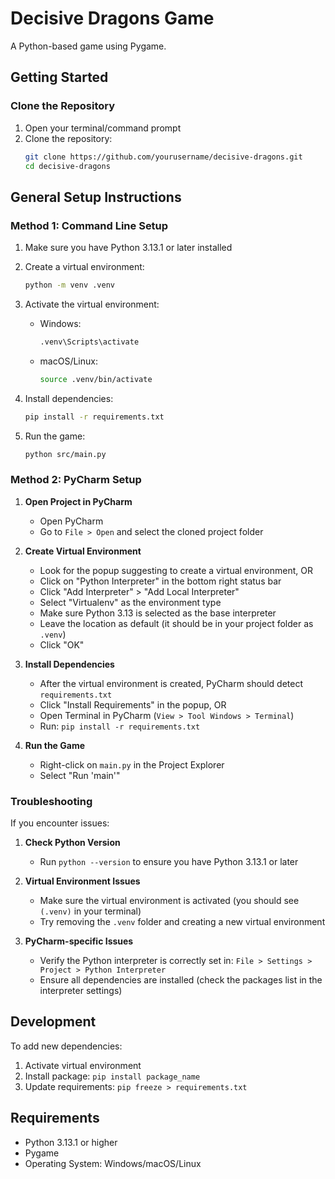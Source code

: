 # Decisive Dragons Game

A Python-based game using Pygame.

## Getting Started

### Clone the Repository
1. Open your terminal/command prompt
2. Clone the repository:
   ```bash
   git clone https://github.com/yourusername/decisive-dragons.git
   cd decisive-dragons
   ```

## General Setup Instructions

### Method 1: Command Line Setup
1. Make sure you have Python 3.13.1 or later installed
2. Create a virtual environment:
   ```bash
   python -m venv .venv
   ```

3. Activate the virtual environment:
   - Windows:
     ```bash
     .venv\Scripts\activate
     ```
   - macOS/Linux:
     ```bash
     source .venv/bin/activate
     ```

4. Install dependencies:
   ```bash
   pip install -r requirements.txt
   ```

5. Run the game:
   ```bash
   python src/main.py
   ```

### Method 2: PyCharm Setup

1. **Open Project in PyCharm**
   - Open PyCharm
   - Go to `File > Open` and select the cloned project folder

2. **Create Virtual Environment**
   - Look for the popup suggesting to create a virtual environment, OR
   - Click on "Python Interpreter" in the bottom right status bar
   - Click "Add Interpreter" > "Add Local Interpreter"
   - Select "Virtualenv" as the environment type
   - Make sure Python 3.13 is selected as the base interpreter
   - Leave the location as default (it should be in your project folder as `.venv`)
   - Click "OK"

3. **Install Dependencies**
   - After the virtual environment is created, PyCharm should detect `requirements.txt`
   - Click "Install Requirements" in the popup, OR
   - Open Terminal in PyCharm (`View > Tool Windows > Terminal`)
   - Run: `pip install -r requirements.txt`

4. **Run the Game**
   - Right-click on `main.py` in the Project Explorer
   - Select "Run 'main'"

### Troubleshooting

If you encounter issues:

1. **Check Python Version**
   - Run `python --version` to ensure you have Python 3.13.1 or later

2. **Virtual Environment Issues**
   - Make sure the virtual environment is activated (you should see `(.venv)` in your terminal)
   - Try removing the `.venv` folder and creating a new virtual environment

3. **PyCharm-specific Issues**
   - Verify the Python interpreter is correctly set in:
     `File > Settings > Project > Python Interpreter`
   - Ensure all dependencies are installed (check the packages list in the interpreter settings)

## Development

To add new dependencies:
1. Activate virtual environment
2. Install package: `pip install package_name`
3. Update requirements: `pip freeze > requirements.txt`

## Requirements

- Python 3.13.1 or higher
- Pygame
- Operating System: Windows/macOS/Linux
